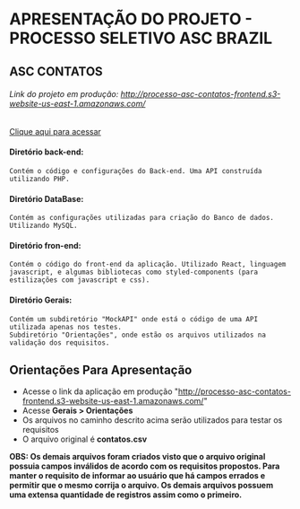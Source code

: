 # APRESENTAÇÃO DO PROJETO - PROCESSO SELETIVO ASC BRAZIL
## ASC CONTATOS



###### Link do projeto em produção: http://processo-asc-contatos-frontend.s3-website-us-east-1.amazonaws.com/
[Clique aqui para acessar](http://processo-asc-contatos-frontend.s3-website-us-east-1.amazonaws.com/)

#### Diretório back-end:
```
Contém o código e configurações do Back-end. Uma API construída utilizando PHP.
```

#### Diretório DataBase:
```
Contém as configurações utilizadas para criação do Banco de dados. Utilizando MySQL.
```

#### Diretório fron-end:
```
Contém o código do front-end da aplicação. Utilizado React, linguagem javascript, e algumas bibliotecas como styled-components (para estilizações com javascript e css).
```

#### Diretório Gerais:

```
Contém um subdiretório "MockAPI" onde está o código de uma API utilizada apenas nos testes.
Subdiretório "Orientações", onde estão os arquivos utilizados na validação dos requisitos.
```

## Orientações Para Apresentação

- Acesse o link da aplicação em produção "http://processo-asc-contatos-frontend.s3-website-us-east-1.amazonaws.com/"
- Acesse **Gerais > Orientações**
- Os arquivos no caminho descrito acima serão utilizados para testar os requisitos
- O arquivo original é **contatos.csv**

**OBS: Os demais arquivos foram criados visto que o arquivo original possuia campos inválidos de acordo com os requisitos propostos. Para manter o requisito de informar ao usuário que há campos errados e permitir que o mesmo corrija o arquivo. Os demais arquivos possuem uma extensa quantidade de registros assim como o primeiro.**





